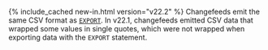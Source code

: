 {% include_cached new-in.html version="v22.2" %} Changefeeds emit the same CSV format as [`EXPORT`](export.html). In v22.1, changefeeds emitted CSV data that wrapped some values in single quotes, which were not wrapped when exporting data with the `EXPORT` statement.